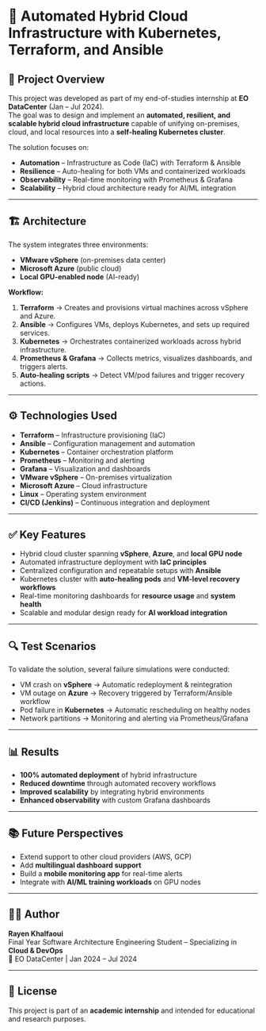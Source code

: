 # 🚀 Automated Hybrid Cloud Infrastructure with Kubernetes, Terraform, and Ansible

## 📖 Project Overview
This project was developed as part of my end-of-studies internship at **EO DataCenter** (Jan – Jul 2024).  
The goal was to design and implement an **automated, resilient, and scalable hybrid cloud infrastructure** capable of unifying on-premises, cloud, and local resources into a **self-healing Kubernetes cluster**.

The solution focuses on:
- **Automation** – Infrastructure as Code (IaC) with Terraform & Ansible
- **Resilience** – Auto-healing for both VMs and containerized workloads
- **Observability** – Real-time monitoring with Prometheus & Grafana
- **Scalability** – Hybrid cloud architecture ready for AI/ML integration

---

## 🏗️ Architecture

The system integrates three environments:
- **VMware vSphere** (on-premises data center)
- **Microsoft Azure** (public cloud)
- **Local GPU-enabled node** (AI-ready)

**Workflow:**
1. **Terraform** → Creates and provisions virtual machines across vSphere and Azure.  
2. **Ansible** → Configures VMs, deploys Kubernetes, and sets up required services.  
3. **Kubernetes** → Orchestrates containerized workloads across hybrid infrastructure.  
4. **Prometheus & Grafana** → Collects metrics, visualizes dashboards, and triggers alerts.  
5. **Auto-healing scripts** → Detect VM/pod failures and trigger recovery actions.  

---

## ⚙️ Technologies Used

- **Terraform** – Infrastructure provisioning (IaC)  
- **Ansible** – Configuration management and automation  
- **Kubernetes** – Container orchestration platform  
- **Prometheus** – Monitoring and alerting  
- **Grafana** – Visualization and dashboards  
- **VMware vSphere** – On-premises virtualization  
- **Microsoft Azure** – Cloud infrastructure  
- **Linux** – Operating system environment  
- **CI/CD (Jenkins)** – Continuous integration and deployment  

---

## ✅ Key Features

- Hybrid cloud cluster spanning **vSphere**, **Azure**, and **local GPU node**  
- Automated infrastructure deployment with **IaC principles**  
- Centralized configuration and repeatable setups with **Ansible**  
- Kubernetes cluster with **auto-healing pods** and **VM-level recovery workflows**  
- Real-time monitoring dashboards for **resource usage** and **system health**  
- Scalable and modular design ready for **AI workload integration**  


---

## 🔍 Test Scenarios

To validate the solution, several failure simulations were conducted:
- VM crash on **vSphere** → Automatic redeployment & reintegration  
- VM outage on **Azure** → Recovery triggered by Terraform/Ansible workflow  
- Pod failure in **Kubernetes** → Automatic rescheduling on healthy nodes  
- Network partitions → Monitoring and alerting via Prometheus/Grafana  

---

## 📊 Results

- **100% automated deployment** of hybrid infrastructure  
- **Reduced downtime** through automated recovery workflows  
- **Improved scalability** by integrating hybrid environments  
- **Enhanced observability** with custom Grafana dashboards  

---

## 📚 Future Perspectives

- Extend support to other cloud providers (AWS, GCP)  
- Add **multilingual dashboard support**  
- Build a **mobile monitoring app** for real-time alerts  
- Integrate with **AI/ML training workloads** on GPU nodes  

---

## 👨‍💻 Author

**Rayen Khalfaoui**  
Final Year Software Architecture Engineering Student – Specializing in **Cloud & DevOps**  
📍 EO DataCenter | Jan 2024 – Jul 2024  

---

## 📜 License

This project is part of an **academic internship** and intended for educational and research purposes.

